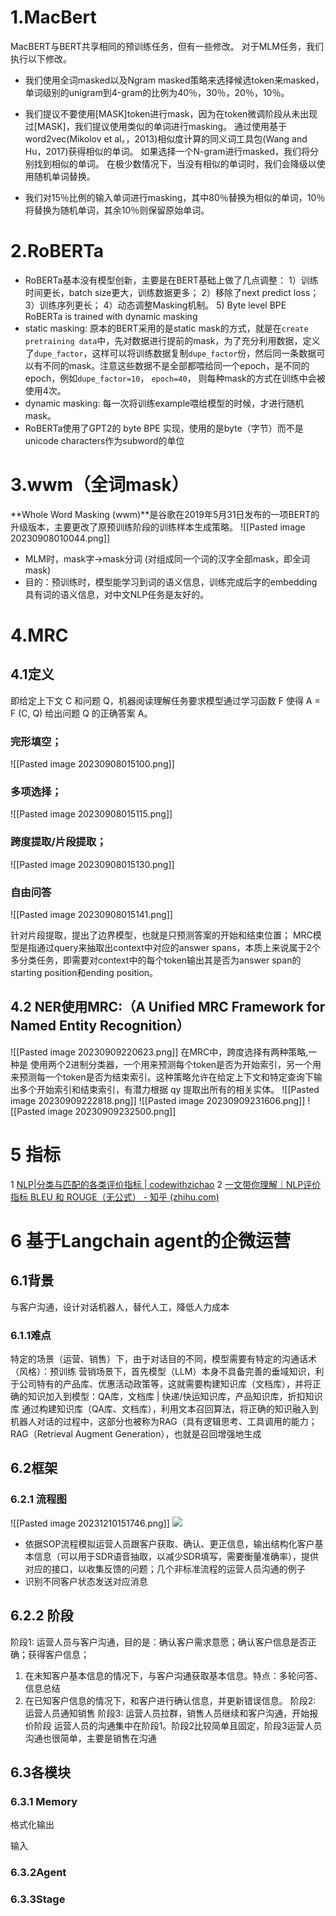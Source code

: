 # 1.MacBert
MacBERT与BERT共享相同的预训练任务，但有一些修改。 对于MLM任务，我们执行以下修改。

- 我们使用全词masked以及Ngram masked策略来选择候选token来masked，单词级别的unigram到4-gram的比例为40％，30％，20％，10％。

- 我们提议不要使用[MASK]token进行mask，因为在token微调阶段从未出现过[MASK]，我们提议使用类似的单词进行masking。 通过使用基于word2vec(Mikolov et al。，2013)相似度计算的同义词工具包(Wang and Hu，2017)获得相似的单词。 如果选择一个N-gram进行masked，我们将分别找到相似的单词。 在极少数情况下，当没有相似的单词时，我们会降级以使用随机单词替换。

- 我们对15％比例的输入单词进行masking，其中80％替换为相似的单词，10％将替换为随机单词，其余10％则保留原始单词。

# 2.RoBERTa
- RoBERTa基本没有模型创新，主要是在BERT基础上做了几点调整： 1）训练时间更长，batch size更大，训练数据更多； 2）移除了next predict loss； 3）训练序列更长； 4）动态调整Masking机制。 5) Byte level BPE RoBERTa is trained with dynamic masking
- static masking: 原本的BERT采用的是static mask的方式，就是在`create pretraining data`中，先对数据进行提前的mask，为了充分利用数据，定义了`dupe_factor`，这样可以将训练数据复制`dupe_factor`份，然后同一条数据可以有不同的mask。注意这些数据不是全部都喂给同一个epoch，是不同的epoch，例如`dupe_factor=10`， `epoch=40`， 则每种mask的方式在训练中会被使用4次。
- dynamic masking: 每一次将训练example喂给模型的时候，才进行随机mask。
- RoBERTa使用了GPT2的 byte BPE 实现，使用的是byte（字节）而不是unicode characters作为subword的单位

# 3.wwm（全词mask）
**Whole Word Masking (wwm)**是谷歌在2019年5月31日发布的一项BERT的升级版本，主要更改了原预训练阶段的训练样本生成策略。
![[Pasted image 20230908010044.png]]
- MLM时，mask字->mask分词 (对组成同一个词的汉字全部mask，即全词mask)
- 目的：预训练时，模型能学习到词的语义信息，训练完成后字的embedding具有词的语义信息，对中文NLP任务是友好的。

# 4.MRC
## 4.1定义
即给定上下文 C 和问题 Q，机器阅读理解任务要求模型通过学习函数 F 使得 A = F (C, Q) 给出问题 Q 的正确答案 A。
### 完形填空；
![[Pasted image 20230908015100.png]]
### 多项选择；
![[Pasted image 20230908015115.png]]
### 跨度提取/片段提取；
![[Pasted image 20230908015130.png]]
### 自由问答
![[Pasted image 20230908015141.png]]

针对片段提取，提出了边界模型，也就是只预测答案的开始和结束位置；
MRC模型是指通过query来抽取出context中对应的answer spans，本质上来说属于2个多分类任务，即需要对context中的每个token输出其是否为answer span的starting position和ending position。

## 4.2 NER使用MRC:（A Unified MRC Framework for Named Entity Recognition）
![[Pasted image 20230909220623.png]]
在MRC中，跨度选择有两种策略,一种是  使用两个2进制分类器，一个用来预测每个token是否为开始索引，另一个用来预测每一个token是否为结束索引。这种策略允许在给定上下文和特定查询下输出多个开始索引和结束索引，有潜力根据 qy 提取出所有的相关实体。
![[Pasted image 20230909222818.png]]
![[Pasted image 20230909231606.png]]
![[Pasted image 20230909232500.png]]
# 5 指标
1 [NLP|分类与匹配的各类评价指标 | codewithzichao](https://codewithzichao.github.io/2020/05/12/NLP-%E5%88%86%E7%B1%BB%E4%B8%8E%E5%8C%B9%E9%85%8D%E7%9A%84%E5%90%84%E7%B1%BB%E8%AF%84%E4%BB%B7%E6%8C%87%E6%A0%87/)
2 [一文带你理解｜NLP评价指标 BLEU 和 ROUGE（无公式） - 知乎 (zhihu.com)](https://zhuanlan.zhihu.com/p/647310970)

# 6 基于Langchain agent的企微运营
## 6.1背景
与客户沟通，设计对话机器人，替代人工，降低人力成本
### 6.1.1难点
特定的场景（运营、销售）下，由于对话目的不同，模型需要有特定的沟通话术（风格）：预训练
营销场景下，首先模型（LLM）本身不具备完善的垂域知识，利于公司特有的产品库、优惠活动政策等，这就需要构建知识库（文档库），并将正确的知识加入到模型：QA库，文档库 | 快递/快运知识库，产品知识库，折扣知识库
通过构建知识库（QA库、文档库），利用文本召回算法，将正确的知识融入到机器人对话的过程中，这部分也被称为RAG（具有逻辑思考、工具调用的能力；RAG（Retrieval Augment Generation），也就是召回增强地生成
## 6.2框架
### 6.2.1 流程图
![[Pasted image 20231210151746.png]]
![](https://apijoyspace.jd.com/v1/files/PJlmztovblE0xXmjjT4W/link)
- 依据SOP流程模拟运营人员跟客户获取、确认、更正信息，输出结构化客户基本信息（可以用于SDR语音抽取，以减少SDR填写，需要衡量准确率），提供对应的接口，以收集反馈的问题；几个非标准流程的运营人员沟通的例子
- 识别不同客户状态发送对应消息
## 6.2.2 阶段
阶段1: 运营人员与客户沟通，目的是：确认客户需求意愿；确认客户信息是否正确；获得客户信息；
1. 在未知客户基本信息的情况下，与客户沟通获取基本信息。特点：多轮问答、信息总结
2. 在已知客户信息的情况下，和客户进行确认信息，并更新错误信息。
阶段2: 运营人员通知销售
阶段3: 运营人员拉群，销售人员继续和客户沟通，开始报价阶段
运营人员的沟通集中在阶段1。阶段2比较简单且固定，阶段3运营人员沟通也很简单，主要是销售在沟通
## 6.3各模块
### 6.3.1 Memory

格式化输出

输入

### 6.3.2Agent

### 6.3.3Stage

